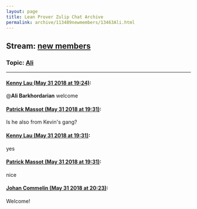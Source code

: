 ```yaml
---
layout: page
title: Lean Prover Zulip Chat Archive 
permalink: archive/113489newmembers/13463Ali.html
---
```


## Stream: [new members](index.html)
### Topic: [Ali](13463Ali.html)

---

#### [Kenny Lau (May 31 2018 at 19:24)](https://leanprover.zulipchat.com/#narrow/stream/113489-new%20members/topic/Ali/near/127372915):
@**Ali Barkhordarian** welcome

#### [Patrick Massot (May 31 2018 at 19:31)](https://leanprover.zulipchat.com/#narrow/stream/113489-new%20members/topic/Ali/near/127373274):
Is he also from Kevin's gang?

#### [Kenny Lau (May 31 2018 at 19:31)](https://leanprover.zulipchat.com/#narrow/stream/113489-new%20members/topic/Ali/near/127373275):
yes

#### [Patrick Massot (May 31 2018 at 19:31)](https://leanprover.zulipchat.com/#narrow/stream/113489-new%20members/topic/Ali/near/127373276):
nice

#### [Johan Commelin (May 31 2018 at 20:23)](https://leanprover.zulipchat.com/#narrow/stream/113489-new%20members/topic/Ali/near/127375871):
Welcome!

